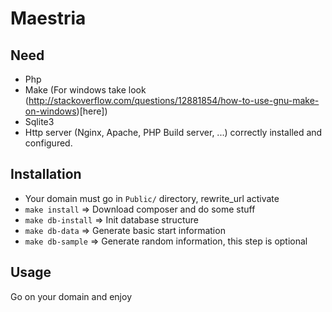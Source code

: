Maestria
===

Need
---
- Php
- Make (For windows take look (http://stackoverflow.com/questions/12881854/how-to-use-gnu-make-on-windows)[here])
- Sqlite3
- Http server (Nginx, Apache, PHP Build server, ...) correctly installed and configured.


Installation
---
- Your domain must go in `Public/` directory, rewrite_url activate
- `make install`  => Download composer and do some stuff
- `make db-install` => Init database structure
- `make db-data` => Generate basic start information
- `make db-sample` => Generate random information, this step is optional

Usage
---
Go on your domain and enjoy